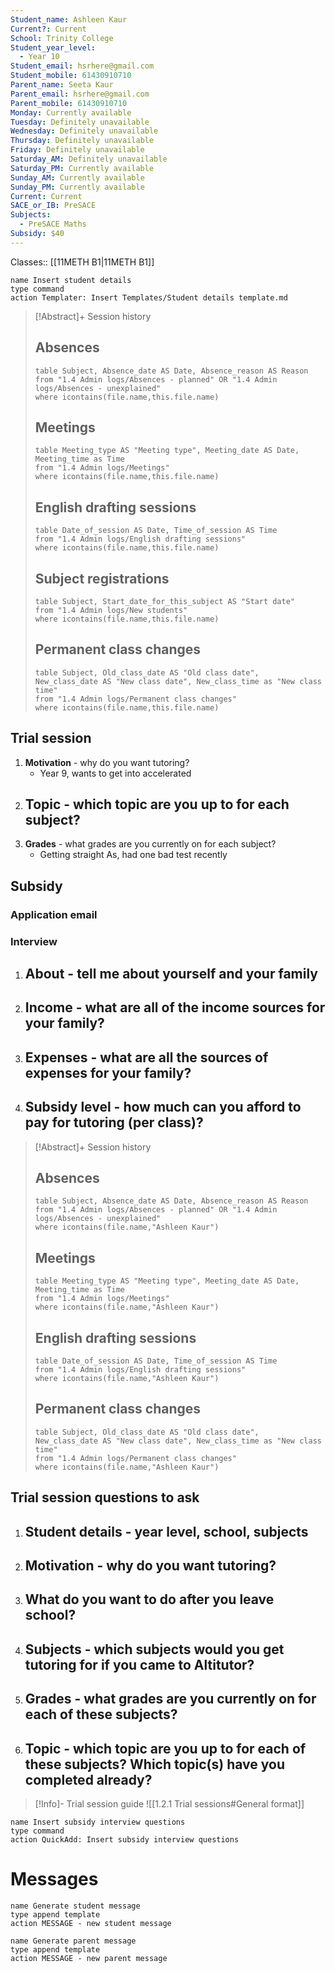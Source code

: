 ```yaml
---
Student_name: Ashleen Kaur
Current?: Current
School: Trinity College
Student_year_level:
  - Year 10
Student_email: hsrhere@gmail.com
Student_mobile: 61430910710
Parent_name: Seeta Kaur
Parent_email: hsrhere@gmail.com
Parent_mobile: 61430910710
Monday: Currently available
Tuesday: Definitely unavailable
Wednesday: Definitely unavailable
Thursday: Definitely unavailable
Friday: Definitely unavailable
Saturday_AM: Definitely unavailable
Saturday_PM: Currently available
Sunday_AM: Currently available
Sunday_PM: Currently available
Current: Current
SACE_or_IB: PreSACE
Subjects:
  - PreSACE Maths
Subsidy: $40
---
```

Classes:: [[11METH B1|11METH B1]]
```button
name Insert student details
type command
action Templater: Insert Templates/Student details template.md
```

> [!Abstract]+ Session history
> ## Absences
> ```dataview
> table Subject, Absence_date AS Date, Absence_reason AS Reason
> from "1.4 Admin logs/Absences - planned" OR "1.4 Admin logs/Absences - unexplained"
> where icontains(file.name,this.file.name)
> ```
> 
> ## Meetings
> ```dataview
> table Meeting_type AS "Meeting type", Meeting_date AS Date, Meeting_time as Time
> from "1.4 Admin logs/Meetings" 
> where icontains(file.name,this.file.name)
> ```
> 
> ## English drafting sessions
> ```dataview
> table Date_of_session AS Date, Time_of_session AS Time
> from "1.4 Admin logs/English drafting sessions"
> where icontains(file.name,this.file.name)
> ```
> 
> ## Subject registrations
> ```dataview
> table Subject, Start_date_for_this_subject AS "Start date"
> from "1.4 Admin logs/New students"
> where icontains(file.name,this.file.name)
> ```
> 
> ## Permanent class changes
> ```dataview
> table Subject, Old_class_date AS "Old class date", New_class_date AS "New class date", New_class_time as "New class time"
> from "1.4 Admin logs/Permanent class changes"
> where icontains(file.name,this.file.name)
> 

## Trial session
1.  **Motivation** - why do you want tutoring?
	- Year 9, wants to get into accelerated
1.  **Topic** - which topic are you up to for each subject?
	- 
2. **Grades** - what grades are you currently on for each subject?
	- Getting straight As, had one bad test recently

## Subsidy
### Application email

### Interview
1. **About** - tell me about yourself and your family
	- 
2. **Income** - what are all of the income sources for your family?
	- 
3.  **Expenses** - what are all the sources of expenses for your family?
	- 
4. **Subsidy level** - how much can you afford to pay for tutoring (per class)?
	- 


> [!Abstract]+ Session history
> ## Absences
> ```dataview
> table Subject, Absence_date AS Date, Absence_reason AS Reason
> from "1.4 Admin logs/Absences - planned" OR "1.4 Admin logs/Absences - unexplained"
> where icontains(file.name,"Ashleen Kaur")
> ```
> 
> ## Meetings
> ```dataview
> table Meeting_type AS "Meeting type", Meeting_date AS Date, Meeting_time as Time
> from "1.4 Admin logs/Meetings" 
> where icontains(file.name,"Ashleen Kaur")
> ```
> 
> ## English drafting sessions
> ```dataview
> table Date_of_session AS Date, Time_of_session AS Time
> from "1.4 Admin logs/English drafting sessions"
> where icontains(file.name,"Ashleen Kaur")
> ```
> 
> ## Permanent class changes
> ```dataview
> table Subject, Old_class_date AS "Old class date", New_class_date AS "New class date", New_class_time as "New class time"
> from "1.4 Admin logs/Permanent class changes"
> where icontains(file.name,"Ashleen Kaur")
> ```


## Trial session questions to ask
1. **Student details** - year level, school, subjects 
	- 
2. **Motivation** - why do you want tutoring?
	- 
3.  What do you want to do after you leave school?
	- 
4. **Subjects** - which subjects would you get tutoring for if you came to Altitutor?
	- 
5. **Grades** - what grades are you currently on for each of these subjects?
	- 
6.  **Topic** - which topic are you up to for each of these subjects? Which topic(s) have you completed already?
	- 

> [!Info]- Trial session guide
![[1.2.1 Trial sessions#General format]]

```button
name Insert subsidy interview questions
type command
action QuickAdd: Insert subsidy interview questions
```



# Messages
```button
name Generate student message
type append template
action MESSAGE - new student message
```



```button
name Generate parent message
type append template
action MESSAGE - new parent message
```

